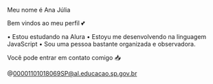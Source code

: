 Meu nome é Ana Júlia

Bem vindos ao meu perfil 💕

• Estou estudando na Alura
• Estoyu me desenvolvendo na linguagem JavaScript
• Sou uma pessoa bastante organizada e observadora.

Você pode entrar em contato comigo 📥

@00001101018069SP@al.educacao.sp.gov.br
